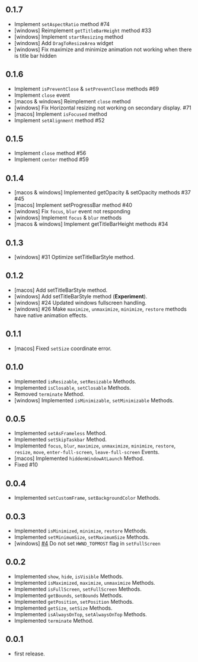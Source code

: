 ## 0.1.7

- Implement `setAspectRatio` method #74
- [windows] Reimplement `getTitleBarHeight` method #33
- [windows] Implement `startResizing` method
- [windows] Add `DragToResizeArea` widget
- [windows] Fix maximize and minimize animation not working when there is title bar hidden

## 0.1.6

- Implement `isPreventClose` & `setPreventClose` methods #69
- Implement `close` event
- [macos & windows] Reimplement `close` method
- [windows] Fix Horizontal resizing not working on secondary display. #71
- [macos] Implement `isFocused` method
- Implement `setAlignment` method #52

## 0.1.5

- Implement `close` method #56
- Implement `center` method #59

## 0.1.4

- [macos & windows] Implemented getOpacity & setOpacity methods #37 #45
- [macos] Implement setProgressBar method #40
- [windows] Fix `focus`, `blur` event not responding
- [windows] Implement `focus` & `blur` methods
- [macos & windows] Implement getTitleBarHeight methods #34

## 0.1.3

- [windows] #31 Optimize setTitleBarStyle method.

## 0.1.2

- [macos] Add setTitleBarStyle method.
- [windows] Add setTitleBarStyle method (**Experiment**).
- [windows] #24 Updated windows fullscreen handling.
- [windows] #26 Make `maximize`, `unmaximize`, `minimize`, `restore` methods have native animation effects.

## 0.1.1

- [macos] Fixed `setSize` coordinate error.

## 0.1.0

- Implemented `isResizable`, `setResizable` Methods.
- Implemented `isClosable`, `setClosable` Methods.
- Removed `terminate` Method.
- [windows] Implemented `isMinimizable`, `setMinimizable` Methods.

## 0.0.5

- Implemented `setAsFrameless` Method.
- Implemented `setSkipTaskbar` Method.
- Implemented `focus`, `blur`, `maximize`, `unmaximize`, `minimize`, `restore`, `resize`, `move`, `enter-full-screen`, `leave-full-screen` Events.
- [macos] Implemented `hiddenWindowAtLaunch` Method.
- Fixed #10 

## 0.0.4

- Implemented `setCustomFrame`, `setBackgroundColor` Methods.

## 0.0.3

- Implemented `isMinimized`, `minimize`, `restore` Methods.
- Implemented `setMinimumSize`, `setMaximumSize` Methods.
- [windows] [#4](https://github.com/leanflutter/window_manager/issues/4) Do not set `HWND_TOPMOST` flag in `setFullScreen`

## 0.0.2

- Implemented `show`, `hide`, `isVisible` Methods.
- Implemented `isMaximized`, `maximize`, `unmaximize` Methods.
- Implemented `isFullScreen`, `setFullScreen` Methods.
- Implemented `getBounds`, `setBounds` Methods.
- Implemented `getPosition`, `setPosition` Methods.
- Implemented `getSize`, `setSize` Methods.
- Implemented `isAlwaysOnTop`, `setAlwaysOnTop` Methods.
- Implemented `terminate` Method.

## 0.0.1

- first release.
